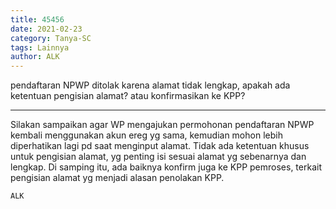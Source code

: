 ```yaml
---
title: 45456
date: 2021-02-23
category: Tanya-SC
tags: Lainnya
author: ALK
---
```


pendaftaran NPWP ditolak karena alamat tidak lengkap, apakah ada ketentuan pengisian alamat? atau konfirmasikan ke KPP?

---

Silakan sampaikan agar WP mengajukan permohonan pendaftaran NPWP kembali menggunakan akun ereg yg sama, kemudian mohon lebih diperhatikan lagi pd saat menginput alamat. Tidak ada ketentuan khusus untuk pengisian alamat, yg penting isi sesuai alamat yg sebenarnya dan lengkap. Di samping itu, ada baiknya konfirm juga ke KPP pemroses, terkait pengisian alamat yg menjadi alasan penolakan KPP.

`ALK`
